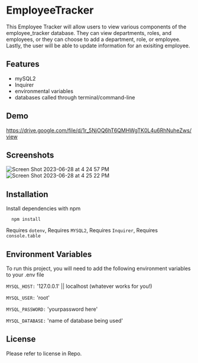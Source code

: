 # EmployeeTracker
This Employee Tracker will allow users to view various components of the employee_tracker database. They can view departments, roles, and employees, or they can choose to add a department, role, or employee. Lastly, the user will be able to update information for an exisiting employee.


## Features
- mySQL2
- Inquirer
- environmental variables
- databases called through terminal/command-line


## Demo
https://drive.google.com/file/d/1r_5NjOQ6hT6QMHWgTK0L4u6RhNuheZws/view


## Screenshots
![Screen Shot 2023-06-28 at 4 24 57 PM](https://github.com/cmv303/Employee_Tracker/assets/115678318/c68ec1cf-213e-452d-8158-7a47fee72181)
![Screen Shot 2023-06-28 at 4 25 22 PM](https://github.com/cmv303/Employee_Tracker/assets/115678318/1d886860-6f48-4f99-899e-4004baa81e6f)


## Installation
Install dependencies with npm

```cmd-line
  npm install
```

Requires `dotenv`,
Requires `MYSQL2`,
Requires `Inquirer`,
Requires `console.table`


## Environment Variables
To run this project, you will need to add the following environment variables to your .env file

`MYSQL_HOST:` '127.0.0.1' || localhost (whatever works for you!)

`MYSQL_USER:` 'root'

`MYSQL_PASSWORD:` 'yourpassword here'

`MYSQL_DATABASE:` 'name of database being used'


## License
Please refer to license in Repo.
